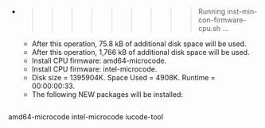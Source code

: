 * >>>>>>>>> Running inst-min-con-firmware-cpu.sh ...
  * After this operation, 75.8 kB of additional disk space will be used.
  * After this operation, 1,766 kB of additional disk space will be used.
  * Install CPU firmware: amd64-microcode.
  * Install CPU firmware: intel-microcode.
  * Disk size = 1395904K. Space Used = 4908K. Runtime = 00:00:00:33.
  * The following NEW packages will be installed:
  ```bash
amd64-microcode intel-microcode iucode-tool
  ```
